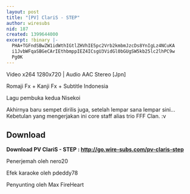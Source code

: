 ```yaml
---
layout: post
title: "[PV] ClariS - STEP"
author: wiresubs
nid: 187
created: 1399644000
excerpt: !binary |-
  PHA+TGFndSBwZW1idWthIGtlZHVhIE5pc2Vrb2kmbmJzcDs8YnIgLz4NCuKA
  i1JvbWFqaSBGeCArIEthbmppIEZ4ICsgU3VidGl0bGUgSW5kb25lc2lhPC9w
  Pg0K
---
```

<p class="rtecenter">Video x264 1280x720&nbsp;|&nbsp;Audio AAC Stereo [Jpn]<br />
Romaji Fx + Kanji Fx + Subtitle Indonesia<br />
Lagu pembuka kedua Nisekoi</p>

<p class="rtejustify">Akhirnya baru sempet dirilis juga, setelah lempar sana lempar sini... Kebetulan yang mengerjakan ini core staff alias trio FFF Clan.&nbsp;:v</p>

<h2>Download</h2>

<p><strong>Download PV ClariS - STEP :&nbsp;<a href="http://go.wire-subs.com/pv-claris-step" target="_blank">http://go.wire-subs.com/pv-claris-step</a></strong></p>

<p><strong>​</strong>Penerjemah oleh nero20<br />
Efek karaoke oleh pdeddy78<br />
Penyunting oleh Max FireHeart</p>

